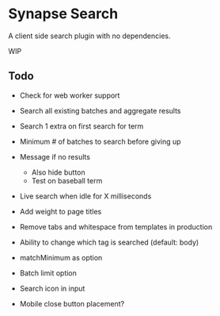 # Synapse Search

A client side search plugin with no dependencies.

WIP

## Todo
- Check for web worker support
- Search all existing batches and aggregate results
- Search 1 extra on first search for term
- Minimum # of batches to search before giving up
- Message if no results
	+ Also hide button
	+ Test on baseball term
- Live search when idle for X milliseconds
- Add weight to page titles

- Remove tabs and whitespace from templates in production
- Ability to change which tag is searched (default: body)
- matchMinimum as option
- Batch limit option
- Search icon in input
- Mobile close button placement?
